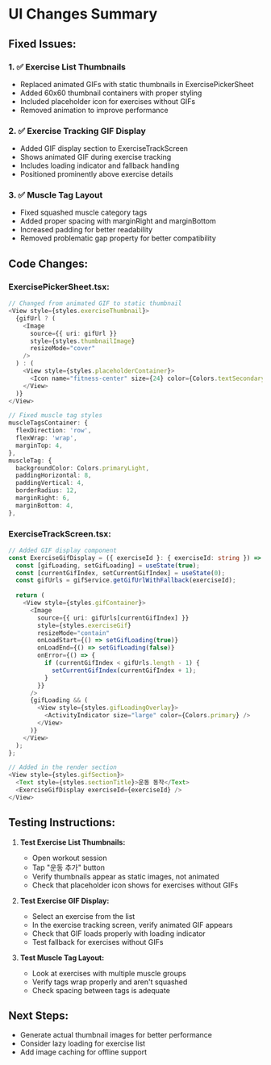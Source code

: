 # UI Changes Summary

## Fixed Issues:

### 1. ✅ Exercise List Thumbnails
- Replaced animated GIFs with static thumbnails in ExercisePickerSheet
- Added 60x60 thumbnail containers with proper styling
- Included placeholder icon for exercises without GIFs
- Removed animation to improve performance

### 2. ✅ Exercise Tracking GIF Display
- Added GIF display section to ExerciseTrackScreen
- Shows animated GIF during exercise tracking
- Includes loading indicator and fallback handling
- Positioned prominently above exercise details

### 3. ✅ Muscle Tag Layout
- Fixed squashed muscle category tags
- Added proper spacing with marginRight and marginBottom
- Increased padding for better readability
- Removed problematic gap property for better compatibility

## Code Changes:

### ExercisePickerSheet.tsx:
```typescript
// Changed from animated GIF to static thumbnail
<View style={styles.exerciseThumbnail}>
  {gifUrl ? (
    <Image 
      source={{ uri: gifUrl }}
      style={styles.thumbnailImage}
      resizeMode="cover"
    />
  ) : (
    <View style={styles.placeholderContainer}>
      <Icon name="fitness-center" size={24} color={Colors.textSecondary} />
    </View>
  )}
</View>

// Fixed muscle tag styles
muscleTagsContainer: {
  flexDirection: 'row',
  flexWrap: 'wrap',
  marginTop: 4,
},
muscleTag: {
  backgroundColor: Colors.primaryLight,
  paddingHorizontal: 8,
  paddingVertical: 4,
  borderRadius: 12,
  marginRight: 6,
  marginBottom: 4,
},
```

### ExerciseTrackScreen.tsx:
```typescript
// Added GIF display component
const ExerciseGifDisplay = ({ exerciseId }: { exerciseId: string }) => {
  const [gifLoading, setGifLoading] = useState(true);
  const [currentGifIndex, setCurrentGifIndex] = useState(0);
  const gifUrls = gifService.getGifUrlWithFallback(exerciseId);
  
  return (
    <View style={styles.gifContainer}>
      <Image
        source={{ uri: gifUrls[currentGifIndex] }}
        style={styles.exerciseGif}
        resizeMode="contain"
        onLoadStart={() => setGifLoading(true)}
        onLoadEnd={() => setGifLoading(false)}
        onError={() => {
          if (currentGifIndex < gifUrls.length - 1) {
            setCurrentGifIndex(currentGifIndex + 1);
          }
        }}
      />
      {gifLoading && (
        <View style={styles.gifLoadingOverlay}>
          <ActivityIndicator size="large" color={Colors.primary} />
        </View>
      )}
    </View>
  );
};

// Added in the render section
<View style={styles.gifSection}>
  <Text style={styles.sectionTitle}>운동 동작</Text>
  <ExerciseGifDisplay exerciseId={exerciseId} />
</View>
```

## Testing Instructions:

1. **Test Exercise List Thumbnails:**
   - Open workout session
   - Tap "운동 추가" button
   - Verify thumbnails appear as static images, not animated
   - Check that placeholder icon shows for exercises without GIFs

2. **Test Exercise GIF Display:**
   - Select an exercise from the list
   - In the exercise tracking screen, verify animated GIF appears
   - Check that GIF loads properly with loading indicator
   - Test fallback for exercises without GIFs

3. **Test Muscle Tag Layout:**
   - Look at exercises with multiple muscle groups
   - Verify tags wrap properly and aren't squashed
   - Check spacing between tags is adequate

## Next Steps:
- Generate actual thumbnail images for better performance
- Consider lazy loading for exercise list
- Add image caching for offline support